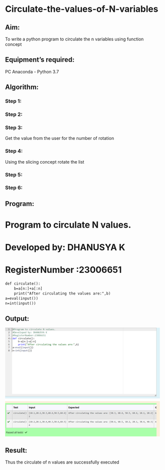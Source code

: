 # Circulate-the-values-of-N-variables
## Aim:
To write a python program to circulate the n variables using function concept
## Equipment’s required:
PC
Anaconda - Python 3.7
## Algorithm: 
### Step 1: 
### Step 2: 
### Step 3: 
Get the value from the user for the number of rotation
### Step 4: 
Using the slicing concept rotate the list

### Step 5: 
### Step 6: 
##  Program:
# Program to circulate N values.
# Developed by: DHANUSYA K
# RegisterNumber :23006651
~~~
def circulate():
    b=a[n:]+a[:n]
    print("After circulating the values are:",b)
a=eval(input())
n=int(input())
~~~
## Output:
![Alt text](<Circulate n numbers.png>)


## Result: 

Thus the circulate of n values are successfully executed